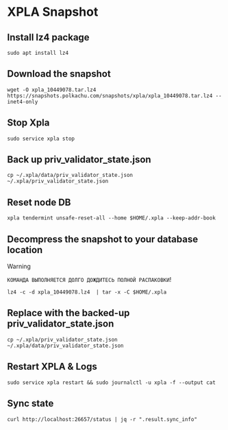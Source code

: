 # XPLA Snapshot

## Install lz4 package

```
sudo apt install lz4
```

## Download the snapshot

```
wget -O xpla_10449078.tar.lz4 https://snapshots.polkachu.com/snapshots/xpla/xpla_10449078.tar.lz4 --inet4-only
```

## Stop Xpla

```
sudo service xpla stop
```

## Back up priv_validator_state.json

```
cp ~/.xpla/data/priv_validator_state.json  ~/.xpla/priv_validator_state.json
```

## Reset node DB

```
xpla tendermint unsafe-reset-all --home $HOME/.xpla --keep-addr-book
```

## Decompress the snapshot to your database location

> [!WARNING] 
> `КОМАНДА ВЫПОЛНЯЕТСЯ ДОЛГО ДОЖДИТЕСЬ ПОЛНОЙ РАСПАКОВКИ`!

```
lz4 -c -d xpla_10449078.lz4  | tar -x -C $HOME/.xpla
```

## Replace with the backed-up priv_validator_state.json

```
cp ~/.xpla/priv_validator_state.json  ~/.xpla/data/priv_validator_state.json
```

## Restart XPLA & Logs

```
sudo service xpla restart && sudo journalctl -u xpla -f --output cat
```

## Sync state

```
curl http://localhost:26657/status | jq -r ".result.sync_info"
```
